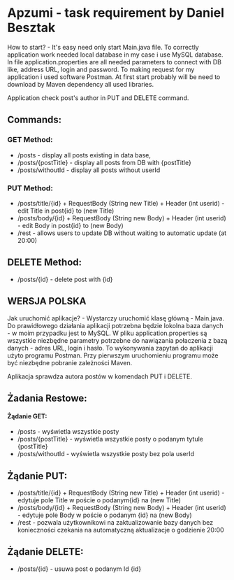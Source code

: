 # Apzumi - task requirement by Daniel Besztak

How to start? - It's easy need only start Main.java file.
To correctly application work needed local database in my case i use MySQL database.
In file application.properties are all needed parameters to connect with DB like, address URL, login and password.
To making request for my application i used software Postman.
At first start probably will be need to download by Maven dependency all used libraries.

Application check post's author in PUT and DELETE command.


## Commands:
### GET Method:
* /posts - display all posts existing in data base,
* /posts/{postTitle} - display all posts from DB with {postTitle}
* /posts/withoutId - display all posts without userId
 
### PUT Method:
* /posts/title/{id} + RequestBody (String new Title) + Header (int userid) - edit Title in post{id} to (new Title) 
* /posts/body/{id} + RequestBody (String new Body) + Header (int userid) - edit Body in post{id} to (new Body) 
* /rest - allows users to update DB without waiting to automatic update (at 20:00)
 
## DELETE Method:
* /posts/{id} - delete post with {id}
 
## WERSJA POLSKA

 
 Jak uruchomić aplikacje? - Wystarczy uruchomić klasę główną - Main.java.
 Do prawidłowego działania aplikacji potrzebna będzie lokolna baza danych - w moim przypadku jest to MySQL.
 W pliku application.properties są wszystkie niezbędne parametry potrzebne do nawiązania połaczenia z bazą danych - adres URL, login i hasło.
 To wykonywania zapytań do aplikacji użyto programu Postman.
 Przy pierwszym uruchomieniu programu może być niezbędne pobranie zależności Maven.
 
 Aplikacja sprawdza autora postów w komendach PUT i DELETE.
 
## Żadania Restowe:
#### Żądanie GET:
* /posts - wyświetla wszystkie posty
* /posts/{postTitle} - wyświetla wszystkie posty o podanym tytule {postTitle}
* /posts/withoutId - wyświetla wszystkie posty bez pola userId
 
## Żądanie PUT:
* /posts/title/{id} + RequestBody (String new Title) + Header (int userid) - edytuje pole Title w poście o podanym{id} na (new Title) 
* /posts/body/{id} + RequestBody (String new Body) + Header (int userid) - edytuje pole Body w poście o podanym {id} na (new Body) 
* /rest - pozwala użytkownikowi na zaktualizowanie bazy danych bez konieczności czekania na automatyczną aktualizacje o godzienie 20:00
 
## Żądanie DELETE:
* /posts/{id} - usuwa post o podanym Id {id}
 
